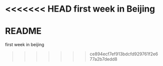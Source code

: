 <<<<<<< HEAD
first week in Beijing
=======
# README

first week in beijing
>>>>>>> ce894ecf7ef913bdcfd929761f2e677a2b7dedd8
